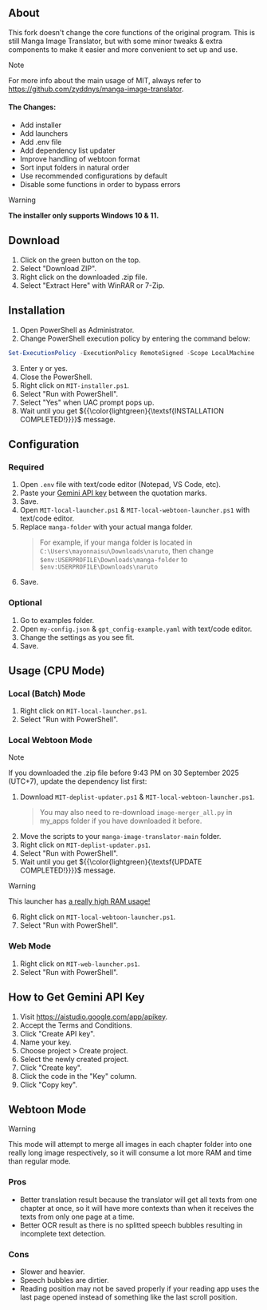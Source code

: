 ## About
This fork doesn't change the core functions of the original program. This is still Manga Image Translator, but with some minor tweaks & extra components to make it easier and more convenient to set up and use.
> [!NOTE]
> For more info about the main usage of MIT, always refer to https://github.com/zyddnys/manga-image-translator.

#### The Changes:
- Add installer
- Add launchers
- Add .env file
- Add dependency list updater
- Improve handling of webtoon format
- Sort input folders in natural order
- Use recommended configurations by default
- Disable some functions in order to bypass errors

> [!WARNING]
> **The installer only supports Windows 10 & 11.**

## Download
1. Click on the green button on the top.
2. Select "Download ZIP".
3. Right click on the downloaded .zip file.
4. Select "Extract Here" with WinRAR or 7-Zip.

## Installation
1. Open PowerShell as Administrator.
2. Change PowerShell execution policy by entering the command below:
```powershell
Set-ExecutionPolicy -ExecutionPolicy RemoteSigned -Scope LocalMachine
```
3. Enter y or yes.
4. Close the PowerShell.
5. Right click on `MIT-installer.ps1`.
6. Select "Run with PowerShell".
7. Select "Yes" when UAC prompt pops up.
8. Wait until you get ${{\color{lightgreen}{\textsf{INSTALLATION COMPLETED!}}}}\$ message. 

## Configuration
### Required
1. Open `.env` file with text/code editor (Notepad, VS Code, etc).
2. Paste your [Gemini API key](https://github.com/Mayonnaisu/manga-image-translator?tab=readme-ov-file#how-to-get-gemini-api-key) between the quotation marks.
3. Save.
4. Open `MIT-local-launcher.ps1` & `MIT-local-webtoon-launcher.ps1` with text/code editor.
5. Replace `manga-folder` with your actual manga folder.
    > For example, if your manga folder is located in `C:\Users\mayonnaisu\Downloads\naruto`, then change `$env:USERPROFILE\Downloads\manga-folder` to `$env:USERPROFILE\Downloads\naruto`
6. Save.

### Optional
1. Go to examples folder.
2. Open `my-config.json` & `gpt_config-example.yaml` with text/code editor.
3. Change the settings as you see fit.
4. Save.

## Usage (CPU Mode)
### Local (Batch) Mode
1. Right click on `MIT-local-launcher.ps1`.
2. Select "Run with PowerShell".

### Local Webtoon Mode
> [!NOTE]
> If you downloaded the .zip file before 9:43 PM on 30 September 2025 (UTC+7), update the dependency list first:
1. Download `MIT-deplist-updater.ps1` & `MIT-local-webtoon-launcher.ps1`.
    > You may also need to re-download `image-merger_all.py` in my_apps folder if you have downloaded it before.
2. Move the scripts to  your `manga-image-translator-main` folder.
3. Right click on `MIT-deplist-updater.ps1`.
4. Select "Run with PowerShell".
5. Wait until you get ${{\color{lightgreen}{\textsf{UPDATE COMPLETED!}}}}\$ message. 
> [!WARNING]
> This launcher has [a really high RAM usage!](https://github.com/Mayonnaisu/manga-image-translator?tab=readme-ov-file#webtoon-mode)
6. Right click on `MIT-local-webtoon-launcher.ps1`.
7. Select "Run with PowerShell".

### Web Mode
1. Right click on `MIT-web-launcher.ps1`.
2. Select "Run with PowerShell".

## How to Get Gemini API Key
1. Visit https://aistudio.google.com/app/apikey.
2. Accept the Terms and Conditions.
3. Click "Create API key".
4. Name your key.
5. Choose project > Create project.
6. Select the newly created project.
7. Click "Create key".
8. Click the code in the "Key" column.
9. Click "Copy key".

## Webtoon Mode
> [!WARNING]
> This mode will attempt to merge all images in each chapter folder into one really long image respectively, so it will consume a lot more RAM and time than regular mode.

### Pros
- Better translation result because the translator will get all texts from one chapter at once, so it will have more contexts than when it receives the texts from only one page at a time.
- Better OCR result as there is no splitted speech bubbles resulting in incomplete text detection.

### Cons
- Slower and heavier.
- Speech bubbles are dirtier.
- Reading position may not be saved properly if your reading app uses the last page opened instead of something like the last scroll position.